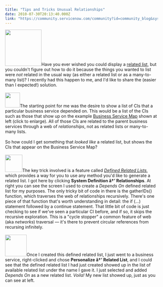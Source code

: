 ```yaml
---
title: "Tips and Tricks Unusual Relationships"
date: 2010-07-30T20:13:40.000Z
link: "https://community.servicenow.com/community?id=community_blog&sys_id=856daa29dbd0dbc01dcaf3231f961928"
---
```

<p><img  alt="" class="jive-image" src="d6a33775db10d3049c9ffb651f961923.iix" style="width: auto; height: 120px;" />Have you ever wished you could display a <a title="ki.service-now.com/index.php?title=Using_Related_Lists" href="http://wiki.service-now.com/index.php?title=Using_Related_Lists">related list</a>, but you couldn't figure out how to do it because the things you wanted to list were <i>not</i> related in the usual way (as either a related list or as a many-to-many list)? I recently had this happen to me, and I'd like to share the (easier than I expected!) solution.<br /><br /><img  alt="" class="jive-image" src="ab2c91c2dbdc9f048c8ef4621f961929.iix" style="width: auto; height: 49px;" />The starting point for me was the desire to show a list of CIs that a particular business service depended on. This would be a list of the CIs such as those that show up on the example <a title="ki.service-now.com/index.php?title=Business_Service_Map" href="http://wiki.service-now.com/index.php?title=Business_Service_Map">Business Service Map</a> shown at left (click to enlarge). All of those CIs are related to the parent business services through a web of <i>relationships</i>, not as related lists or many-to-many lists.<br /><br />So how could I get something that <i>looked like</i> a related list, but shows the CIs that appear on the Business Service Map?<!--break--><br /><br /><img  alt="" class="jive-image" src="6a467c4adb5cdfc03eb27a9e0f961942.iix" style="width: auto; height: 57px;" />The key trick involved is a feature called <i><a title="ki.service-now.com/index.php?title=Creating_Defined_Related_Lists" href="http://wiki.service-now.com/index.php?title=Creating_Defined_Related_Lists">Defined Related Lists</a></i>, which provides a way for you to use any method you'd like to generate a related list. I got here by clicking <b>System Definition â†’ Relationships</b>. At right you can see the screen I used to create a <i>Depends On</i> defined related list for my purposes. The only tricky bit of code in there is the gatherIDs() function, which traverses the web of relationships recursively. There's one piece of that function that's worth understanding in detail: the if (...) statement followed by a continue statement. That little bit of code is just checking to see if we've seen a particular CI before, and if so, it skips the recursive exploration. This is a "cycle stopper" a common feature of web (aka <i>networks</i>) traversal — it's there to prevent circular references from recursing infinitely.<br /><br /><img  alt="" class="jive-image" src="2a429402dbd417041dcaf3231f96197e.iix" style="width: auto; height: 71px;" />Once I created this defined related list, I just went to a business service, right-clicked and chose <b>Personalize â†’ Related List</b>, and I could see that the defined related list I had just created showed up in the list of available related list under the name I gave it. I just selected and added <i>Depends On</i> as a new related list. <i>Voila!</i> My new list showed up, just as you can see at left.</p>